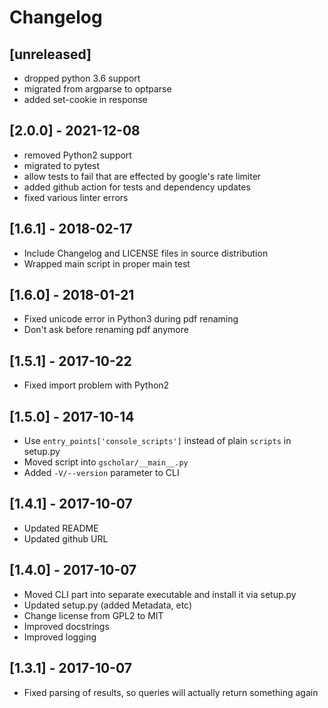 # Changelog

## [unreleased]

* dropped python 3.6 support
* migrated from argparse to optparse
* added set-cookie in response

## [2.0.0] - 2021-12-08

* removed Python2 support
* migrated to pytest
* allow tests to fail that are effected by google's rate limiter
* added github action for tests and dependency updates
* fixed various linter errors

## [1.6.1] - 2018-02-17

* Include Changelog and LICENSE files in source distribution
* Wrapped main script in proper main test

## [1.6.0] - 2018-01-21

* Fixed unicode error in Python3 during pdf renaming
* Don't ask before renaming pdf anymore

## [1.5.1] - 2017-10-22

* Fixed import problem with Python2

## [1.5.0] - 2017-10-14

* Use `entry_points['console_scripts']` instead of plain `scripts` in setup.py
* Moved script into `gscholar/__main__.py`
* Added `-V/--version` parameter to CLI

## [1.4.1] - 2017-10-07

* Updated README
* Updated github URL

## [1.4.0] - 2017-10-07

* Moved CLI part into separate executable and install it via setup.py
* Updated setup.py (added Metadata, etc)
* Change license from GPL2 to MIT
* Improved docstrings
* Improved logging

## [1.3.1] - 2017-10-07

* Fixed parsing of results, so queries will actually return something again
